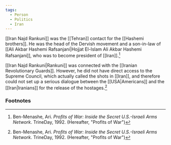 ```yaml
---
tags:
  - Person
  - Politics
  - Iran
---
```

[[Iran Najd Rankuni]] was the [[Tehran]] contact for the [[Hashemi brothers]]. He was the head of the Dervish movement and a son-in-law of [[Ali Akbar Hashemi Rafsanjani|Hojjat El-Islam Ali Akbar Hashemi Rafsanjani]], who was to become president of [[Iran]].[^1]

[[Iran Najd Rankuni|Rankuni]] was connected with the [[Iranian Revolutionary Guards]]. However, he did not have direct access to the Supreme Council, which actually called the shots in [[Iran]], and therefore could not set up a serious dialogue between the [[USA|Americans]] and the [[Iran|Iranians]] for the release of the hostages.[^1]

### Footnotes
[^1]: Ben-Menashe, Ari. *Profits of War: Inside the Secret U.S.-Israeli Arms Network*. TrineDay, 1992. (Hereafter, "Profits of War")
